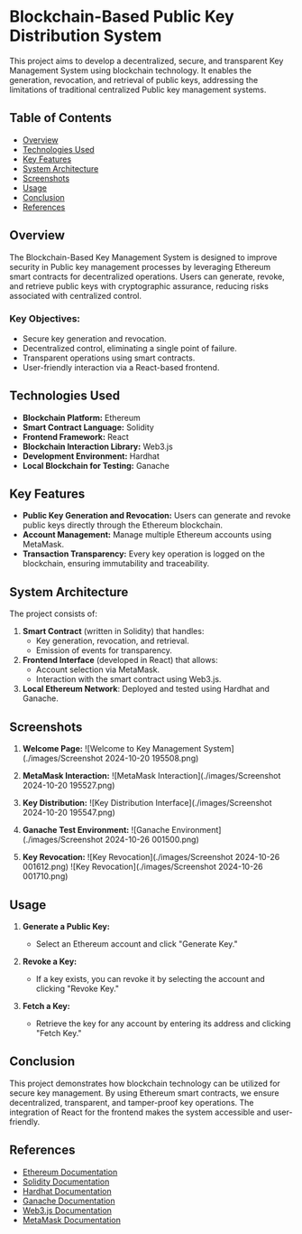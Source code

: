 # Blockchain-Based Public Key Distribution System

This project aims to develop a decentralized, secure, and transparent Key Management System using blockchain technology. It enables the generation, revocation, and retrieval of public keys, addressing the limitations of traditional centralized Public key management systems.

## Table of Contents

- [Overview](#overview)
- [Technologies Used](#technologies-used)
- [Key Features](#key-features)
- [System Architecture](#system-architecture)
- [Screenshots](#screenshots)
- [Usage](#usage)
- [Conclusion](#conclusion)
- [References](#references)

## Overview

The Blockchain-Based Key Management System is designed to improve security in Public key management processes by leveraging Ethereum smart contracts for decentralized operations. Users can generate, revoke, and retrieve public keys with cryptographic assurance, reducing risks associated with centralized control.

### Key Objectives:
- Secure key generation and revocation.
- Decentralized control, eliminating a single point of failure.
- Transparent operations using smart contracts.
- User-friendly interaction via a React-based frontend.

## Technologies Used
- **Blockchain Platform:** Ethereum
- **Smart Contract Language:** Solidity
- **Frontend Framework:** React
- **Blockchain Interaction Library:** Web3.js
- **Development Environment:** Hardhat
- **Local Blockchain for Testing:** Ganache

## Key Features
- **Public Key Generation and Revocation:** Users can generate and revoke public keys directly through the Ethereum blockchain.
- **Account Management:** Manage multiple Ethereum accounts using MetaMask.
- **Transaction Transparency:** Every key operation is logged on the blockchain, ensuring immutability and traceability.

## System Architecture

The project consists of:
1. **Smart Contract** (written in Solidity) that handles:
    - Key generation, revocation, and retrieval.
    - Emission of events for transparency.
2. **Frontend Interface** (developed in React) that allows:
    - Account selection via MetaMask.
    - Interaction with the smart contract using Web3.js.
3. **Local Ethereum Network**: Deployed and tested using Hardhat and Ganache.

## Screenshots

1. **Welcome Page:**
   ![Welcome to Key Management System](./images/Screenshot 2024-10-20 195508.png)

2. **MetaMask Interaction:**
   ![MetaMask Interaction](./images/Screenshot 2024-10-20 195527.png)

3. **Key Distribution:**
   ![Key Distribution Interface](./images/Screenshot 2024-10-20 195547.png)

4. **Ganache Test Environment:**
   ![Ganache Environment](./images/Screenshot 2024-10-26 001500.png)

5. **Key Revocation:**
   ![Key Revocation](./images/Screenshot 2024-10-26 001612.png)
   ![Key Revocation](./images/Screenshot 2024-10-26 001710.png)

## Usage

1. **Generate a Public Key:**
    - Select an Ethereum account and click "Generate Key."

2. **Revoke a Key:**
    - If a key exists, you can revoke it by selecting the account and clicking "Revoke Key."

3. **Fetch a Key:**
    - Retrieve the key for any account by entering its address and clicking "Fetch Key."

## Conclusion

This project demonstrates how blockchain technology can be utilized for secure key management. By using Ethereum smart contracts, we ensure decentralized, transparent, and tamper-proof key operations. The integration of React for the frontend makes the system accessible and user-friendly.

## References
- [Ethereum Documentation](https://ethereum.org/en/developers/docs/)
- [Solidity Documentation](https://docs.soliditylang.org/en/v0.8.0/)
- [Hardhat Documentation](https://hardhat.org/getting-started/)
- [Ganache Documentation](https://www.trufflesuite.com/ganache)
- [Web3.js Documentation](https://web3js.readthedocs.io/en/v1.3.4/)
- [MetaMask Documentation](https://docs.metamask.io/guide/)
